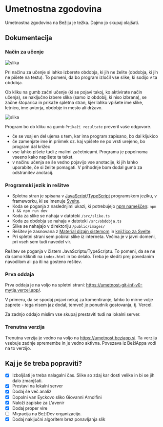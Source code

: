 # Umetnostna zgodovina
Umetnostna zgodovina na Bežiju je težka. Dajmo jo skupaj olajšati.

## Dokumentacija

### Način za učenje
![slika](https://user-images.githubusercontent.com/52399966/228747157-b0723ec1-9c4c-4592-865b-e36b1e5b9147.png)

Pri načinu za učenje si lahko izberete obdobja, ki jih ne želite (obdobja, ki jih ne pišete na testu). To pomeni, da bo program izločil vse slike, ki sodijo v ta obdobja.

Ob kliku na gumb začni učenje (ki se pojavi takoj, ko aktivirate način učenja), se naključno izbere slika (samo iz obdobij, ki niso izbrana), se začne štoparica in prikaže spletna stran, kjer lahko vpišete ime slike, letnico, ime avtorja, obdobje in mesto ali državo.

![slika](https://user-images.githubusercontent.com/52399966/228747679-34733ac6-3a33-41d6-bb5c-b3d4bed48e6b.png)

Program bo ob kliku na gumb `Prikaži rezultate` preveril vaše odgovore.
- če se vsaj en del ujema s tem, kar ima program zapisano, bo dal kljukico
- če zamenjate ime in priimek oz. kaj vpišete ne po vrsti urejeno, bo program dal križec
- vse lahko pišete tudi z malimi začetnicami. Programu je popolnoma vseeno kako napišete ta tekst.
- v načinu učenja se še vedno pojavijo vse anotacije, ki jih lahko uporabite, če si želite pomagati. V prihodnje bom dodal gumb za odstranitev anotacij.

### Programski jezik in rešitve
- Spletna stran je spisana v [JavaScript](https://js.org/)/[TypeScript](https://www.typescriptlang.org/) programskem jeziku, v frameworku, ki se imenuje [Svelte](https://svelte.dev/).
- Koda se poganja z naslednjimi ukazi, ki potrebujejo [npm nameščen](https://www.npmjs.com/): `npm i && npm run dev`
- Koda za slike se nahaja v datoteki `/src/slike.ts`
- Koda za obdobja se nahaja v datoteki `/src/obdobja.ts`
- Slike se nahajajo v direktoriju `/public/images/`
- Rešitev je zasnovana z [Material dizajn sistemom](https://m1.material.io/#) in [knjižico za Svelte](http://sveltematerialui.com/).
- Pri spletni strani sem pobiral slike iz interneta. Večina je v javni domeni, pri vseh sem tudi navedel vir.

Rešitev se poganja v čistem JavaScriptu/TypeScriptu. To pomeni, da se ne da samo klikniti na `index.html` in bo delalo. Treba je slediti prej povedanim navodilom ali pa iti na gosteno rešitev.

### Prva oddaja
Prva oddaja je na voljo na spletni strani: https://umetnost-git-inf-v0-mytja.vercel.app/.

V primeru, da se spodaj pojavi nekaj za komentiranje, lahko to mirne volje zaprete - tega nisem jaz dodal, temveč je ponudnik gostovanja, tj. Vercel.

Za zadnjo oddajo mislim vse skupaj prestaviti tudi na lokalni server.

### Trenutna verzija
Trenutna verzija je vedno na voljo na https://umetnost.beziapp.si.
Ta verzija vsebuje zadnje spremembe in je vedno aktivna. Povezava iz BežiAppa vodi na to verzijo.

## Kaj je še treba popraviti?
- [x] Izboljšati je treba nalagalni čas. Slike so zdaj kar dosti velike in bi se jih dalo zmanjšati.
- [x] Prestavi na lokalni server
- [x] Dodaj še več analiz
- [x] Dopolni van Eyckovo sliko Giovanni Arnolfini
- [x] Naloži zapiske za L'avenir
- [x] Dodaj proper vire
- [ ] Migracija na BežiDev organizacijo.
- [x] Dodaj naključni algoritem brez ponavljanja slik
